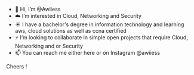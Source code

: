 - 👋 Hi, I’m @Awiiess
- ☁️ I’m interested in Cloud, Networking and Security
- ☀️ I have a bachelor's degree in information technology and learning aws, cloud solutions as well as ccna certified 
- ⚡️ I’m looking to collaborate in simple open projects that require Cloud, Networking and or Security
- 📫 You can reach me either here or on Instagram @awiiess

Cheers !
